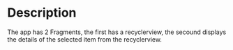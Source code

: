 # Description

The app has 2 Fragments, the first has a recyclerview, the secound displays the details of the selected item from the recyclerview.
